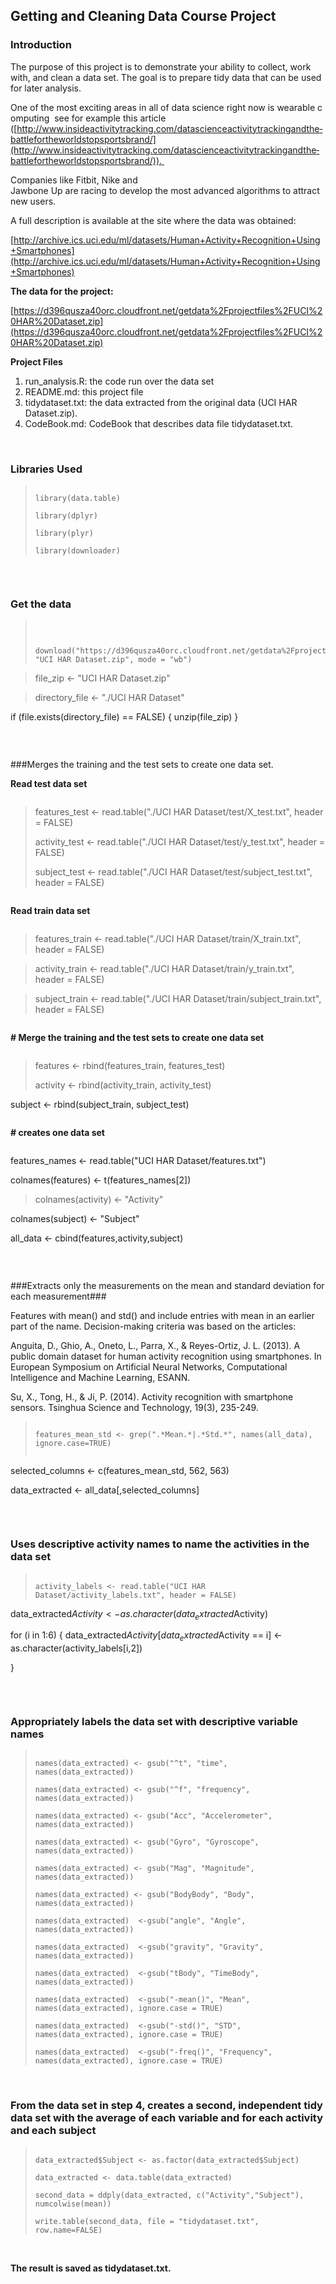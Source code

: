 ## Getting and Cleaning Data Course Project ##

### Introduction ###


The purpose of this project is to demonstrate your ability to collect, work with, and clean a data set. The goal is to prepare tidy data that can be used for later analysis.

One of the most exciting areas in all of data science right now is wearable computing ­ see for example this article
([http://www.insideactivitytracking.com/data­science­activity­tracking­and­the­battle­for­the­worlds­top­sports­brand/](http://www.insideactivitytracking.com/data­science­activity­tracking­and­the­battle­for­the­worlds­top­sports­brand/)). 

Companies like Fitbit, Nike and  Jawbone Up are racing to develop the most advanced algorithms to attract new users. 

A full description is available at the site where the data was obtained: 

[http://archive.ics.uci.edu/ml/datasets/Human+Activity+Recognition+Using+Smartphones](http://archive.ics.uci.edu/ml/datasets/Human+Activity+Recognition+Using+Smartphones)


    
**The data for the project:**

[https://d396qusza40orc.cloudfront.net/getdata%2Fprojectfiles%2FUCI%20HAR%20Dataset.zip](https://d396qusza40orc.cloudfront.net/getdata%2Fprojectfiles%2FUCI%20HAR%20Dataset.zip)


**Project Files**
 

1. run_analysis.R: the code run over the data set
2. README.md: this project file 
3. tidydataset.txt: the data extracted from the original data (UCI HAR Dataset.zip). 
4. CodeBook.md: CodeBook that describes data file tidydataset.txt. 

<br>

### Libraries Used ###

>```
>
>library(data.table)
>
>library(dplyr)
>
>library(plyr)
>
>library(downloader)

>```

<br>

### Get the data ###

>```
>
>
>
>download("https://d396qusza40orc.cloudfront.net/getdata%2Fprojectfiles%2FUCI%20HAR%20Dataset.zip", "UCI HAR Dataset.zip", mode = "wb")

>
>
>file_zip <- "UCI HAR Dataset.zip"

>
>
>directory_file <- "./UCI HAR Dataset"

>
>
if (file.exists(directory_file) == FALSE) {
    unzip(file_zip)
}

>```

<br>

###Merges the training and the test sets to create one data set.

**Read test data set**

>```
>


>features_test <- read.table("./UCI HAR Dataset/test/X_test.txt", header = FALSE)
>
>activity_test <- read.table("./UCI HAR Dataset/test/y_test.txt", header = FALSE)
>  
>subject_test <- read.table("./UCI HAR Dataset/test/subject_test.txt", header = FALSE)


>```

**Read train data set**
>```
>

>
>features_train <- read.table("./UCI HAR Dataset/train/X_train.txt", header = FALSE)

>activity_train <- read.table("./UCI HAR Dataset/train/y_train.txt", header = FALSE)

>subject_train <- read.table("./UCI HAR Dataset/train/subject_train.txt", header = FALSE)

>```


**#  Merge the training and the test sets to create one data set**
>```

>features <- rbind(features_train, features_test)
>
>activity <- rbind(activity_train, activity_test)
>
subject <- rbind(subject_train, subject_test)

>```

**# creates one data set**
>```
>
features_names <- read.table("UCI HAR Dataset/features.txt")


>
colnames(features) <- t(features_names[2])

>colnames(activity) <- "Activity"
>
colnames(subject) <- "Subject"


>
all_data <- cbind(features,activity,subject)


>```


<br>

###Extracts only the measurements on the mean and standard deviation for each measurement###

  Features with mean() and std() and include entries with mean in an earlier part of the name.
  Decision-making criteria was based on the articles:

  Anguita, D., Ghio, A., Oneto, L., Parra, X., & Reyes-Ortiz, J. L. (2013). 
  A public domain dataset for human activity recognition using smartphones. In European Symposium on Artificial Neural Networks, Computational Intelligence and Machine Learning, ESANN.

  Su, X., Tong, H., & Ji, P. (2014). Activity recognition with smartphone sensors. 
  Tsinghua Science and Technology, 19(3), 235-249.


>```
>
>features_mean_std <- grep(".*Mean.*|.*Std.*", names(all_data), ignore.case=TRUE)
>
>
selected_columns <- c(features_mean_std, 562, 563)
>
data_extracted <- all_data[,selected_columns]

>```

<br>

### Uses descriptive activity names to name the activities in the data set

>```
>
>activity_labels <- read.table("UCI HAR Dataset/activity_labels.txt", header = FALSE)
>
data_extracted$Activity <- as.character(data_extracted$Activity)
>
for (i in 1:6) {
    data_extracted$Activity[data_extracted$Activity == i] <- as.character(activity_labels[i,2])
>
}
>
>```

<br>

###  Appropriately labels the data set with descriptive variable names

>```
>
>names(data_extracted) <- gsub("^t", "time", names(data_extracted))
>
>names(data_extracted) <- gsub("^f", "frequency", names(data_extracted))
>
>names(data_extracted) <- gsub("Acc", "Accelerometer", names(data_extracted))
>
>names(data_extracted) <- gsub("Gyro", "Gyroscope", names(data_extracted))
>
>names(data_extracted) <- gsub("Mag", "Magnitude", names(data_extracted))
>
>names(data_extracted) <- gsub("BodyBody", "Body", names(data_extracted))
>
>names(data_extracted)  <-gsub("angle", "Angle", names(data_extracted))
>
>names(data_extracted)  <-gsub("gravity", "Gravity", names(data_extracted))
>
>names(data_extracted)  <-gsub("tBody", "TimeBody", names(data_extracted))
>
>names(data_extracted)  <-gsub("-mean()", "Mean", names(data_extracted), ignore.case = TRUE)
>
>names(data_extracted)  <-gsub("-std()", "STD", names(data_extracted), ignore.case = TRUE)
>
>names(data_extracted)  <-gsub("-freq()", "Frequency", names(data_extracted), ignore.case = TRUE)
>
>```

<br>

###  From the data set in step 4, creates a second, independent tidy data set with the average of each variable and for each activity and each subject

>```
>
>data_extracted$Subject <- as.factor(data_extracted$Subject)
>
>data_extracted <- data.table(data_extracted)
>
>second_data = ddply(data_extracted, c("Activity","Subject"), numcolwise(mean))
>
>write.table(second_data, file = "tidydataset.txt", row.name=FALSE)
>```

<br>


**The result is saved as tidydataset.txt.**